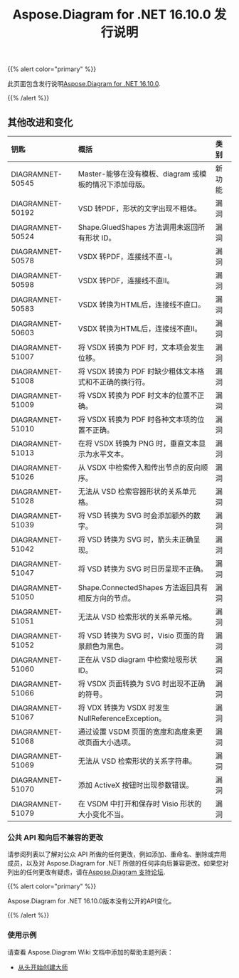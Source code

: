 ﻿---
title: Aspose.Diagram for .NET 16.10.0 发行说明
type: docs
weight: 30
url: /zh/net/aspose-diagram-for-net-16-10-0-release-notes/
---
{{% alert color="primary" %}} 

此页面包含发行说明[Aspose.Diagram for .NET 16.10.0](https://www.nuget.org/packages/Aspose.Diagram/16.10.0).

{{% /alert %}} 
## **其他改进和变化**

|**钥匙**|**概括**|**类别**|
|:- |:- |:- |
|DIAGRAMNET-50545|Master-能够在没有模板、diagram 或模板的情况下添加母版。|新功能|
|DIAGRAMNET-50192|VSD 转PDF，形状的文字出现不粗体。|漏洞|
|DIAGRAMNET-50524|Shape.GluedShapes 方法调用未返回所有形状 ID。|漏洞|
|DIAGRAMNET-50578|VSDX 转PDF，连接线不直-I。|漏洞|
|DIAGRAMNET-50598|VSDX 转PDF，连接线不直II。|漏洞|
|DIAGRAMNET-50583|VSDX 转换为HTML后，连接线不直口。|漏洞|
|DIAGRAMNET-50603|VSDX 转换为HTML后，连接线不直II。|漏洞|
|DIAGRAMNET-51007|将 VSDX 转换为 PDF 时，文本项会发生位移。|漏洞|
|DIAGRAMNET-51008|将 VSDX 转换为 PDF 时缺少粗体文本格式和不正确的换行符。|漏洞|
|DIAGRAMNET-51009|将 VSDX 转换为 PDF 时文本的位置不正确。|漏洞|
|DIAGRAMNET-51010|将 VSDX 转换为 PDF 时各种文本项的位置不正确。|漏洞|
|DIAGRAMNET-51013|在将 VSDX 转换为 PNG 时，垂直文本显示为水平文本。|漏洞|
|DIAGRAMNET-51026|从 VSDX 中检索传入和传出节点的反向顺序。|漏洞|
|DIAGRAMNET-51028|无法从 VSD 检索容器形状的关系单元格。|漏洞|
|DIAGRAMNET-51039|将 VSD 转换为 SVG 时会添加额外的数字。|漏洞|
|DIAGRAMNET-51042|将 VSD 转换为 SVG 时，箭头未正确呈现。|漏洞|
|DIAGRAMNET-51047|将 VSD 转换为 SVG 时日历呈现不正确。|漏洞|
|DIAGRAMNET-51050|Shape.ConnectedShapes 方法返回具有相反方向的节点。|漏洞|
|DIAGRAMNET-51051|无法从 VSD 检索形状的关系单元格。|漏洞|
|DIAGRAMNET-51052|将 VSD 转换为 SVG 时，Visio 页面的背景颜色为黑色。|漏洞|
|DIAGRAMNET-51060|正在从 VSD diagram 中检索垃圾形状 ID。|漏洞|
|DIAGRAMNET-51066|将 VSDX 页面转换为 SVG 时出现不正确的符号。|漏洞|
|DIAGRAMNET-51067|将 VDX 转换为 VSDX 时发生 NullReferenceException。|漏洞|
|DIAGRAMNET-51068|通过设置 VSDM 页面的宽度和高度来更改页面大小选项。|漏洞|
|DIAGRAMNET-51069|无法从 VSD 检索形状的关系字符串。|漏洞|
|DIAGRAMNET-51070|添加 ActiveX 按钮时出现参数错误。|漏洞|
|DIAGRAMNET-51079|在 VSDM 中打开和保存时 Visio 形状的大小变化不当。|漏洞|
### **公共 API 和向后不兼容的更改**
请参阅列表以了解对公众 API 所做的任何更改，例如添加、重命名、删除或弃用成员，以及对 Aspose.Diagram for .NET 所做的任何非向后兼容更改。如果您对列出的任何更改有疑虑，请在[Aspose.Diagram 支持论坛](https://forum.aspose.com/c/diagram/17).

{{% alert color="primary" %}} 

Aspose.Diagram for .NET 16.10.0版本没有公开的API变化。

{{% /alert %}} 
### **使用示例**
请查看 Aspose.Diagram Wiki 文档中添加的帮助主题列表：

- [从头开始创建大师](/diagram/zh/net/working-with-masters/#create-master-from-scratch)
